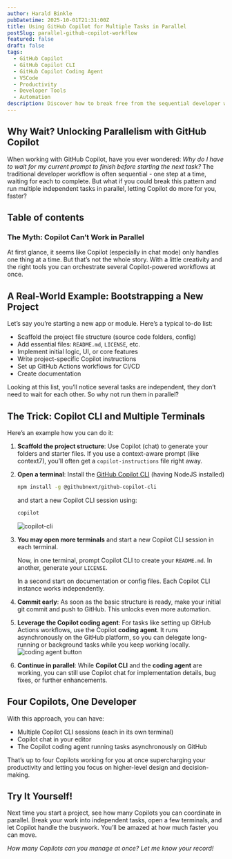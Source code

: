 ```yaml
---
author: Harald Binkle
pubDatetime: 2025-10-01T21:31:00Z
title: Using GitHub Copilot for Multiple Tasks in Parallel
postSlug: parallel-github-copilot-workflow
featured: false
draft: false
tags:
  - GitHub Copilot
  - GitHub Copilot CLI
  - GitHub Copilot Coding Agent
  - VSCode
  - Productivity
  - Developer Tools
  - Automation
description: Discover how to break free from the sequential developer workflow and use GitHub Copilot, Copilot CLI, and the coding agent to run multiple independent tasks in parallel—boosting your productivity and speeding up project delivery.
---
```


## Why Wait? Unlocking Parallelism with GitHub Copilot

When working with GitHub Copilot, have you ever wondered: _Why do I have to wait for my current prompt to finish before starting the next task?_ The traditional developer workflow is often sequential - one step at a time, waiting for each to complete. But what if you could break this pattern and run multiple independent tasks in parallel, letting Copilot do more for you, faster?

## Table of contents

### The Myth: Copilot Can’t Work in Parallel

At first glance, it seems like Copilot (especially in chat mode) only handles one thing at a time. But that’s not the whole story. With a little creativity and the right tools you can orchestrate several Copilot-powered workflows at once.

## A Real-World Example: Bootstrapping a New Project

Let’s say you’re starting a new app or module. Here’s a typical to-do list:

- Scaffold the project file structure (source code folders, config)
- Add essential files: `README.md`, `LICENSE`, etc.
- Implement initial logic, UI, or core features
- Write project-specific Copilot instructions
- Set up GitHub Actions workflows for CI/CD
- Create documentation

Looking at this list, you’ll notice several tasks are independent, they don’t need to wait for each other. So why not run them in parallel?

## The Trick: Copilot CLI and Multiple Terminals

Here’s an example how you can do it:

1. **Scaffold the project structure**: Use Copilot (chat) to generate your folders and starter files. If you use a context-aware prompt (like context7), you’ll often get a `copilot-instructions` file right away.
2. **Open a terminal**: Install the [GitHub Copilot CLI](https://docs.github.com/en/copilot/github-copilot-cli/getting-started-with-github-copilot-cli) (having NodeJS installed)

   ```sh
   npm install -g @githubnext/github-copilot-cli
   ```

   and start a new Copilot CLI session using:

   ```sh
   copilot
   ```

   ![copilot-cli](/assets/copilot-cli.png)

3. **You may open more terminals** and start a new Copilot CLI session in each terminal.

   Now, in one terminal, prompt Copilot CLI to create your `README.md`. In another, generate your `LICENSE`.

   In a second start on documentation or config files. Each Copilot CLI instance works independently.

4. **Commit early**: As soon as the basic structure is ready, make your initial git commit and push to GitHub. This unlocks even more automation.
5. **Leverage the Copilot coding agent**: For tasks like setting up GitHub Actions workflows, use the Copilot **coding agent**. It runs asynchronously on the GitHub platform, so you can delegate long-running or background tasks while you keep working locally.
   ![coding agent button](/assets/cp-coding-agent-button.png)
6. **Continue in parallel**: While **Copilot CLI** and the **coding agent** are working, you can still use Copilot chat for implementation details, bug fixes, or further enhancements.

## Four Copilots, One Developer

With this approach, you can have:

- Multiple Copilot CLI sessions (each in its own terminal)
- Copilot chat in your editor
- The Copilot coding agent running tasks asynchronously on GitHub

That’s up to four Copilots working for you at once supercharging your productivity and letting you focus on higher-level design and decision-making.

## Try It Yourself!

Next time you start a project, see how many Copilots you can coordinate in parallel. Break your work into independent tasks, open a few terminals, and let Copilot handle the busywork. You’ll be amazed at how much faster you can move.

_How many Copilots can you manage at once? Let me know your record!_

